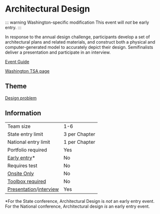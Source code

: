 # Architectural Design

::: warning Washington-specific modification
This event will _not_ be early entry.
:::

In response to the annual design challenge, participants develop a set of architectural plans and related materials, and construct both a physical and computer-generated model to accurately depict their design. Semifinalists deliver a presentation and participate in an interview.

[Event Guide](https://lwsd.sharepoint.com/:b:/r/sites/GR-JHS-TechnologyStudentAssociation-SCA/Shared%20Documents/2024-25/Event%20Guides/HS%20-%20Architectural%20Design.pdf)

[Washington TSA page](https://www.washingtontsa.org/high-school-events/architectural-design)

## Theme

[Design problem](https://tsaweb.org/docs/default-source/competitions/themes-and-problems-2024-2025/architectural-design-2025-design-problem---museum.pdf)

## Information

|                                              |               |
| -------------------------------------------- | ------------- |
| Team size                                    | 1-6           |
| State entry limit                            | 3 per Chapter |
| National entry limit                         | 1 per Chapter |
| Portfolio required                           | Yes           |
| [Early entry](/#terms)\*                     | No            |
| Requires test                                | No            |
| [Onsite Only](/#terms)                       | No            |
| [Toolbox required](/#terms)                  | No            |
| [Presentation](/#terms)/[interview](/#terms) | Yes           |

\*For the State conference, Architectural Design is _not_ an early entry event. For the National conference, Architectural design _is_ an early entry event.
